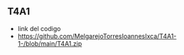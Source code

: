 ## T4A1
- link del codigo 
- https://github.com/MelgarejoTorresIoannesIxca/T4A1-1-/blob/main/T4A1.zip
